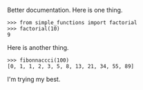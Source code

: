 Better documentation. Here is one thing.

    >>> from simple_functions import factorial
    >>> factorial(10)
    9

Here is another thing.

    >>> fibonnaccci(100)
    [0, 1, 1, 2, 3, 5, 8, 13, 21, 34, 55, 89]

I'm trying my best.
